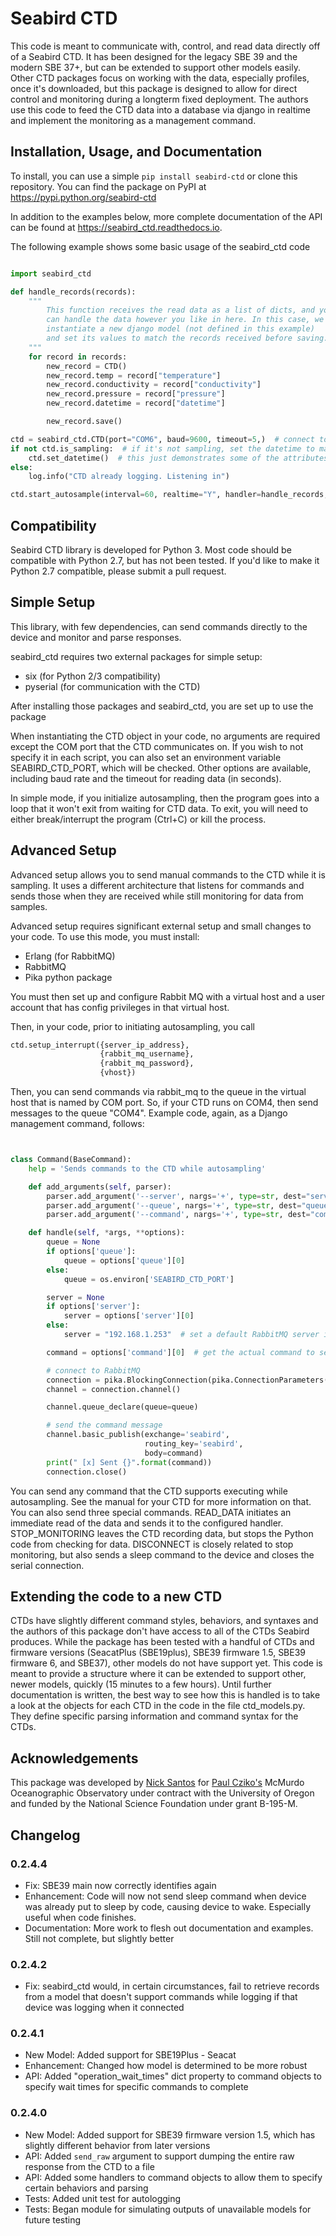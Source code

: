 # Seabird CTD
This code is meant to communicate with, control, and read data directly
off of a Seabird CTD. It has been designed for the legacy SBE 39 and the
modern SBE 37+, but can be extended to support other models easily. Other
CTD packages focus on working with the data, especially profiles, once it's downloaded, but this
package is designed to allow for direct control and monitoring during a
longterm fixed deployment. The authors use this code to feed the CTD data
into a database via django in realtime and implement the monitoring as a
management command.

## Installation, Usage, and Documentation
To install, you can use a simple `pip install seabird-ctd` or clone this
repository. You can find the package on PyPI at https://pypi.python.org/seabird-ctd

In addition to the examples below, more complete documentation of the API
can be found at https://seabird_ctd.readthedocs.io.

The following example shows some basic usage of the seabird_ctd code
```python

import seabird_ctd

def handle_records(records):
    """
        This function receives the read data as a list of dicts, and you
        can handle the data however you like in here. In this case, we
        instantiate a new django model (not defined in this example)
        and set its values to match the records received before saving.
    """
	for record in records:
		new_record = CTD()
		new_record.temp = record["temperature"]
		new_record.conductivity = record["conductivity"]
		new_record.pressure = record["pressure"]
		new_record.datetime = record["datetime"]

		new_record.save()

ctd = seabird_ctd.CTD(port="COM6", baud=9600, timeout=5,)  # connect to the device itself over pyserial
if not ctd.is_sampling:  # if it's not sampling, set the datetime to match current device, otherwise, we can't
    ctd.set_datetime()  # this just demonstrates some of the attributes it parses from the status message
else:
    log.info("CTD already logging. Listening in")

ctd.start_autosample(interval=60, realtime="Y", handler=handle_records, no_stop=True)  # start listening in to autosampling results. If it's already sampling, it can stop it, reset parameters, and start it again, or leave it alone, depending on the options you define here
```

## Compatibility
Seabird CTD library is developed for Python 3. Most code should be compatible
with Python 2.7, but has not been tested. If you'd like to make it Python 2.7
compatible, please submit a pull request.

## Simple Setup
This library, with few dependencies, can send commands directly to the device
and monitor and parse responses.

seabird_ctd requires two external packages for simple setup:
* six (for Python 2/3 compatibility)
* pyserial (for communication with the CTD)

After installing those packages and seabird_ctd, you are set up to use the package

When instantiating the CTD object in your code, no arguments are required except the
COM port that the CTD communicates on. If you wish to not specify it in each
script, you can also set an environment variable SEABIRD_CTD_PORT, which will
be checked. Other options are available, including baud rate and the timeout
for reading data (in seconds).

In simple mode, if you initialize autosampling, then the program goes into
a loop that it won't exit from waiting for CTD data. To exit, you will need
to either break/interrupt the program (Ctrl+C) or kill the process.

## Advanced Setup
Advanced setup allows you to send manual commands to the CTD while it is
sampling. It uses a different architecture that listens for commands and
sends those when they are received while still monitoring for data from
samples.

Advanced setup requires significant external setup and small changes to
your code. To use this mode, you must install:

* Erlang (for RabbitMQ)
* RabbitMQ
* Pika python package

You must then set up and configure Rabbit MQ with a virtual host and a user
account that has config privileges in that virtual host.

Then, in your code, prior to initiating autosampling, you call

```python
ctd.setup_interrupt({server_ip_address},
                    {rabbit_mq_username},
                    {rabbit_mq_password},
                    {vhost})
```

Then, you can send commands via rabbit_mq to the queue in the virtual host
that is named by COM port. So, if your CTD runs on COM4, then send messages
to the queue "COM4". Example code, again, as a Django management command,
follows:

```python


class Command(BaseCommand):
	help = 'Sends commands to the CTD while autosampling'

	def add_arguments(self, parser):
		parser.add_argument('--server', nargs='+', type=str, dest="server", default=False,)
		parser.add_argument('--queue', nargs='+', type=str, dest="queue", default=False,)
		parser.add_argument('--command', nargs='+', type=str, dest="command", default=True,)

	def handle(self, *args, **options):
		queue = None
		if options['queue']:
			queue = options['queue'][0]
		else:
			queue = os.environ['SEABIRD_CTD_PORT']

		server = None
		if options['server']:
			server = options['server'][0]
		else:
			server = "192.168.1.253"  # set a default RabbitMQ server if not specified

		command = options['command'][0]  # get the actual command to send

		# connect to RabbitMQ
		connection = pika.BlockingConnection(pika.ConnectionParameters(host=server, virtual_host="moo", credentials=PlainCredentials(local_settings.RABBITMQ_USERNAME, local_settings.RABBITMQ_PASSWORD)))
		channel = connection.channel()

		channel.queue_declare(queue=queue)

		# send the command message
		channel.basic_publish(exchange='seabird',
							  routing_key='seabird',
							  body=command)
		print(" [x] Sent {}".format(command))
		connection.close()
```

You can send any command that the CTD supports executing while autosampling.
See the manual for your CTD for more information on that. You can also send
three special commands. READ_DATA initiates an immediate read of the data
and sends it to the configured handler. STOP_MONITORING leaves the CTD
recording data, but stops the Python code from checking for data.
DISCONNECT is closely related to stop monitoring, but also sends a sleep
command to the device and closes the serial connection.

## Extending the code to a new CTD
CTDs have slightly different command styles, behaviors, and syntaxes and
the authors of this package don't have access to all of the CTDs Seabird
produces. While the package has been tested with a handful of CTDs and
firmware versions (SeacatPlus (SBE19plus), SBE39 firmware 1.5, SBE39 firmware 6,
and SBE37), other models do not have support yet. This code is meant to provide
a structure where it can be extended to support other, newer models, quickly (15 minutes to a few hours).
Until further documentation is written, the best way to see how this is handled is to take a look at
the objects for each CTD in the code in the file ctd_models.py.
They define specific parsing information and command syntax for the CTDs.

## Acknowledgements
This package was developed by [Nick Santos](https://nicksantos.com) for
[Paul Cziko's](https://paulcziko.com) McMurdo Oceanographic Observatory
under contract with the University of Oregon and funded by the National
Science Foundation under grant B-195-M.

## Changelog

### 0.2.4.4
* Fix: SBE39 main now correctly identifies again
* Enhancement: Code will now not send sleep command when device was already put to sleep by code, causing device to wake. Especially useful when code finishes.
* Documentation: More work to flesh out documentation and examples. Still not complete, but slightly better

### 0.2.4.2
* Fix: seabird_ctd would, in certain circumstances, fail to retrieve records from a model that doesn't support commands while logging if that device was logging when it connected

### 0.2.4.1
* New Model: Added support for SBE19Plus - Seacat
* Enhancement: Changed how model is determined to be more robust
* API: Added "operation_wait_times" dict property to command objects to specify wait times for specific commands to complete

### 0.2.4.0
* New Model: Added support for SBE39 firmware version 1.5, which has slightly different behavior from later versions
* API: Added `send_raw` argument to support dumping the entire raw response from the CTD to a file
* API: Added some handlers to command objects to allow them to specify certain behaviors and parsing
* Tests: Added unit test for autologging
* Tests: Began module for simulating outputs of unavailable models for future testing
